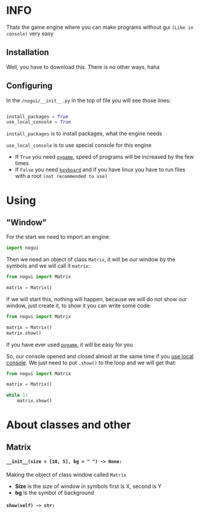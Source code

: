 # INFO

Thats the game engine where you can make programs
without gui `(Like in console)` very easy


## Installation

Well, you have to download this. There is no other ways, haha


## Configuring

In the `/nogui/__init__.py` in the top of file you will see those lines:

```python

install_packages = True
use_local_console = True

```

`install_packages` is to install packages, what the engine needs

`use_local_console` is to use special console for this engine
* If `True` you need [`pygame`](https://github.com/pygame/pygame), speed of programs will be increased by the few times
* If `False` you need [`keyboard`](https://github.com/boppreh/keyboard) and if you have linux you have to run files with a root `(not recommended to use)`

# Using

## "Window"

For the start we need to import an engine:
```python
import nogui
```

Then we need an object of class `Matrix`, it will be our window by the symbols and we will call it `matrix`:
```python
from nogui import Matrix

matrix = Matrix()
```

If we will start this, nothing will happen, because we will do not show 
our window, just create it, to show it you can write some code:

```python
from nogui import Matrix

matrix = Matrix()
matrix.show()
```

If you have ever used [`pygame`](https://github.com/pygame/pygame), it will be easy for you

So, our console opened and closed almost at the same time if you [use local console](#Configuring). 
We just need to put `.show()` to the loop and we will get that:

```python
from nogui import Matrix

matrix = Matrix()

while 1:
    matrix.show()
```

# About classes and other

## Matrix

#### `__init__(size = [10, 5], bg = " ") -> None:`
Making the object of class window called `Matrix`

* **Size** is the size of window in symbols first is X, second is Y
* **bg** is the symbol of background

#### `show(self) -> str:`